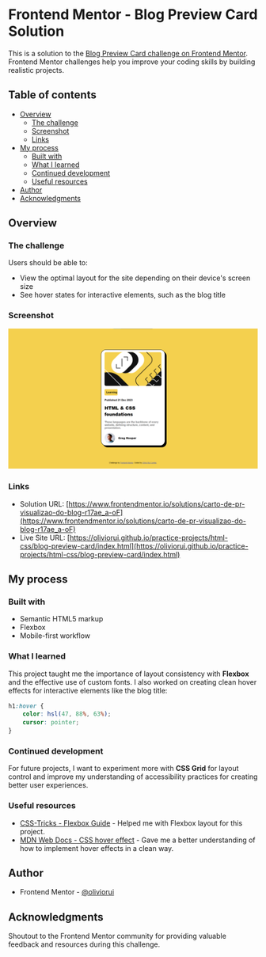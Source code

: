 
# Frontend Mentor - Blog Preview Card Solution

This is a solution to the [Blog Preview Card challenge on Frontend Mentor](https://www.frontendmentor.io/challenges/blog-preview-card-8J5glGxIH). Frontend Mentor challenges help you improve your coding skills by building realistic projects.

## Table of contents

- [Overview](#overview)
  - [The challenge](#the-challenge)
  - [Screenshot](#screenshot)
  - [Links](#links)
- [My process](#my-process)
  - [Built with](#built-with)
  - [What I learned](#what-i-learned)
  - [Continued development](#continued-development)
  - [Useful resources](#useful-resources)
- [Author](#author)
- [Acknowledgments](#acknowledgments)

## Overview

### The challenge

Users should be able to:

- View the optimal layout for the site depending on their device's screen size
- See hover states for interactive elements, such as the blog title

### Screenshot

![](design/screenshot.png)

### Links

- Solution URL: [https://www.frontendmentor.io/solutions/carto-de-pr-visualizao-do-blog-r17ae_a-oF](https://www.frontendmentor.io/solutions/carto-de-pr-visualizao-do-blog-r17ae_a-oF)
- Live Site URL: [https://oliviorui.github.io/practice-projects/html-css/blog-preview-card/index.html](https://oliviorui.github.io/practice-projects/html-css/blog-preview-card/index.html)

## My process

### Built with

- Semantic HTML5 markup
- Flexbox
- Mobile-first workflow

### What I learned

This project taught me the importance of layout consistency with **Flexbox** and the effective use of custom fonts. I also worked on creating clean hover effects for interactive elements like the blog title:

```css
h1:hover { 
    color: hsl(47, 88%, 63%);
    cursor: pointer;
}
```

### Continued development

For future projects, I want to experiment more with **CSS Grid** for layout control and improve my understanding of accessibility practices for creating better user experiences.

### Useful resources

- [CSS-Tricks - Flexbox Guide](https://css-tricks.com/snippets/css/a-guide-to-flexbox/) - Helped me with Flexbox layout for this project.
- [MDN Web Docs - CSS hover effect](https://developer.mozilla.org/en-US/docs/Web/CSS/:hover) - Gave me a better understanding of how to implement hover effects in a clean way.

## Author

- Frontend Mentor - [@oliviorui](https://www.frontendmentor.io/profile/oliviorui)

## Acknowledgments

Shoutout to the Frontend Mentor community for providing valuable feedback and resources during this challenge.